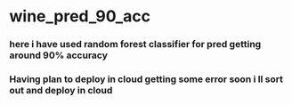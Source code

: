 # wine_pred_90_acc


### here i have used random forest classifier for pred getting around 90% accuracy 
### Having plan to deploy in cloud getting some error soon i ll sort out and deploy in cloud
